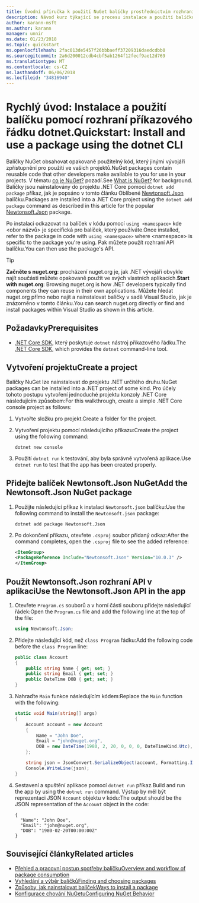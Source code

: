 ```yaml
---
title: Úvodní příručka k použití NuGet balíčky prostřednictvím rozhraní příkazového řádku dotnet.
description: Návod kurz týkající se procesu instalace a použití balíčku NuGet v projektu .NET Core.
author: karann-msft
ms.author: karann
manager: unnir
ms.date: 01/23/2018
ms.topic: quickstart
ms.openlocfilehash: 2fac013de5457f26bbbaeff37209316daedcdbb0
ms.sourcegitcommit: 2a6d200012cdb4cbf5ab1264f12fecf9ae12d769
ms.translationtype: MT
ms.contentlocale: cs-CZ
ms.lasthandoff: 06/06/2018
ms.locfileid: "34816940"
---
```

# <a name="quickstart-install-and-use-a-package-using-the-dotnet-cli"></a><span data-ttu-id="e08fe-103">Rychlý úvod: Instalace a použití balíčku pomocí rozhraní příkazového řádku dotnet.</span><span class="sxs-lookup"><span data-stu-id="e08fe-103">Quickstart: Install and use a package using the dotnet CLI</span></span>

<span data-ttu-id="e08fe-104">Balíčky NuGet obsahovat opakovaně použitelný kód, který jinými vývojáři zpřístupnění pro použití ve vašich projektů.</span><span class="sxs-lookup"><span data-stu-id="e08fe-104">NuGet packages contain reusable code that other developers make available to you for use in your projects.</span></span> <span data-ttu-id="e08fe-105">V tématu [co je NuGet?](../What-is-NuGet.md) pozadí.</span><span class="sxs-lookup"><span data-stu-id="e08fe-105">See [What is NuGet?](../What-is-NuGet.md) for background.</span></span> <span data-ttu-id="e08fe-106">Balíčky jsou nainstalovány do projektu .NET Core pomocí `dotnet add package` příkaz, jak je popsáno v tomto článku Oblíbené [Newtonsoft.Json](https://www.nuget.org/packages/Newtonsoft.Json/) balíčku.</span><span class="sxs-lookup"><span data-stu-id="e08fe-106">Packages are installed into a .NET Core project using the `dotnet add package` command as described in this article for the popular [Newtonsoft.Json](https://www.nuget.org/packages/Newtonsoft.Json/) package.</span></span>

<span data-ttu-id="e08fe-107">Po instalaci odkazovat na balíček v kódu pomocí `using <namespace>` kde \<obor názvů\> je specifická pro balíček, který používáte.</span><span class="sxs-lookup"><span data-stu-id="e08fe-107">Once installed, refer to the package in code with `using <namespace>` where \<namespace\> is specific to the package you're using.</span></span> <span data-ttu-id="e08fe-108">Pak můžete použít rozhraní API balíčku.</span><span class="sxs-lookup"><span data-stu-id="e08fe-108">You can then use the package's API.</span></span>

> [!Tip]
> <span data-ttu-id="e08fe-109">**Začněte s nuget.org**: procházení nuget.org je, jak .NET vývojáři obvykle najít součásti můžete opakovaně použít ve svých vlastních aplikacích.</span><span class="sxs-lookup"><span data-stu-id="e08fe-109">**Start with nuget.org**: Browsing nuget.org is how .NET developers typically find components they can reuse in their own applications.</span></span> <span data-ttu-id="e08fe-110">Můžete hledat nuget.org přímo nebo najít a nainstalovat balíčky v sadě Visual Studio, jak je znázorněno v tomto článku.</span><span class="sxs-lookup"><span data-stu-id="e08fe-110">You can search nuget.org directly or find and install packages within Visual Studio as shown in this article.</span></span>

## <a name="prerequisites"></a><span data-ttu-id="e08fe-111">Požadavky</span><span class="sxs-lookup"><span data-stu-id="e08fe-111">Prerequisites</span></span>

- <span data-ttu-id="e08fe-112">[.NET Core SDK](https://www.microsoft.com/net/download/), který poskytuje `dotnet` nástroj příkazového řádku.</span><span class="sxs-lookup"><span data-stu-id="e08fe-112">The [.NET Core SDK](https://www.microsoft.com/net/download/), which provides the `dotnet` command-line tool.</span></span>

## <a name="create-a-project"></a><span data-ttu-id="e08fe-113">Vytvoření projektu</span><span class="sxs-lookup"><span data-stu-id="e08fe-113">Create a project</span></span>

<span data-ttu-id="e08fe-114">Balíčky NuGet lze nainstalovat do projektu .NET určitého druhu.</span><span class="sxs-lookup"><span data-stu-id="e08fe-114">NuGet packages can be installed into a .NET project of some kind.</span></span> <span data-ttu-id="e08fe-115">Pro účely tohoto postupu vytvoření jednoduché projektu konzoly .NET Core následujícím způsobem:</span><span class="sxs-lookup"><span data-stu-id="e08fe-115">For this walkthrough, create a simple .NET Core console project as follows:</span></span>

1. <span data-ttu-id="e08fe-116">Vytvořte složku pro projekt.</span><span class="sxs-lookup"><span data-stu-id="e08fe-116">Create a folder for the project.</span></span>

1. <span data-ttu-id="e08fe-117">Vytvoření projektu pomocí následujícího příkazu:</span><span class="sxs-lookup"><span data-stu-id="e08fe-117">Create the project using the following command:</span></span>

    ```cli
    dotnet new console
    ```

1. <span data-ttu-id="e08fe-118">Použití `dotnet run` k testování, aby byla správně vytvořená aplikace.</span><span class="sxs-lookup"><span data-stu-id="e08fe-118">Use `dotnet run` to test that the app has been created properly.</span></span>

## <a name="add-the-newtonsoftjson-nuget-package"></a><span data-ttu-id="e08fe-119">Přidejte balíček Newtonsoft.Json NuGet</span><span class="sxs-lookup"><span data-stu-id="e08fe-119">Add the Newtonsoft.Json NuGet package</span></span>

1. <span data-ttu-id="e08fe-120">Použijte následující příkaz k instalaci `Newtonsoft.json` balíčku:</span><span class="sxs-lookup"><span data-stu-id="e08fe-120">Use the following command to install the `Newtonsoft.json` package:</span></span>

    ```cli
    dotnet add package Newtonsoft.Json
    ```

2. <span data-ttu-id="e08fe-121">Po dokončení příkazu, otevřete `.csproj` soubor přidaný odkaz:</span><span class="sxs-lookup"><span data-stu-id="e08fe-121">After the command completes, open the `.csproj` file to see the added reference:</span></span>

    ```xml
   <ItemGroup>
    <PackageReference Include="Newtonsoft.Json" Version="10.0.3" />
   </ItemGroup>
    ```

## <a name="use-the-newtonsoftjson-api-in-the-app"></a><span data-ttu-id="e08fe-122">Použít Newtonsoft.Json rozhraní API v aplikaci</span><span class="sxs-lookup"><span data-stu-id="e08fe-122">Use the Newtonsoft.Json API in the app</span></span>

1. <span data-ttu-id="e08fe-123">Otevřete `Program.cs` souborů a v horní části souboru přidejte následující řádek:</span><span class="sxs-lookup"><span data-stu-id="e08fe-123">Open the `Program.cs` file and add the following line at the top of the file:</span></span>

    ```cs
    using Newtonsoft.Json;
    ```

1. <span data-ttu-id="e08fe-124">Přidejte následující kód, než `class Program` řádku:</span><span class="sxs-lookup"><span data-stu-id="e08fe-124">Add the following code before the `class Program` line:</span></span>

    ```cs
    public class Account
    {
        public string Name { get; set; }
        public string Email { get; set; }
        public DateTime DOB { get; set; }
    }
    ```

1. <span data-ttu-id="e08fe-125">Nahraďte `Main` funkce následujícím kódem:</span><span class="sxs-lookup"><span data-stu-id="e08fe-125">Replace the `Main` function with the following:</span></span>

    ```cs
    static void Main(string[] args)
    {
        Account account = new Account
        {
            Name = "John Doe",
            Email = "john@nuget.org",
            DOB = new DateTime(1980, 2, 20, 0, 0, 0, DateTimeKind.Utc),
        };

        string json = JsonConvert.SerializeObject(account, Formatting.Indented);
        Console.WriteLine(json);
    }
    ```

1. <span data-ttu-id="e08fe-126">Sestavení a spuštění aplikace pomocí `dotnet run` příkaz.</span><span class="sxs-lookup"><span data-stu-id="e08fe-126">Build and run the app by using the `dotnet run` command.</span></span> <span data-ttu-id="e08fe-127">Výstup by měl být reprezentaci JSON `Account` objektu v kódu:</span><span class="sxs-lookup"><span data-stu-id="e08fe-127">The output should be the JSON representation of the `Account` object in the code:</span></span>

    ```output
    {
      "Name": "John Doe",
      "Email": "john@nuget.org",
      "DOB": "1980-02-20T00:00:00Z"
    }
    ```

## <a name="related-articles"></a><span data-ttu-id="e08fe-128">Související články</span><span class="sxs-lookup"><span data-stu-id="e08fe-128">Related articles</span></span>

- [<span data-ttu-id="e08fe-129">Přehled a pracovní postup spotřeby balíčku</span><span class="sxs-lookup"><span data-stu-id="e08fe-129">Overview and workflow of package consumption</span></span>](../consume-packages/overview-and-workflow.md)
- [<span data-ttu-id="e08fe-130">Vyhledání a výběr balíčků</span><span class="sxs-lookup"><span data-stu-id="e08fe-130">Finding and choosing packages</span></span>](../consume-packages/finding-and-choosing-packages.md)
- [<span data-ttu-id="e08fe-131">Způsoby, jak nainstalovat balíček</span><span class="sxs-lookup"><span data-stu-id="e08fe-131">Ways to install a package</span></span>](../consume-packages/ways-to-install-a-package.md)
- [<span data-ttu-id="e08fe-132">Konfigurace chování NuGetu</span><span class="sxs-lookup"><span data-stu-id="e08fe-132">Configuring NuGet Behavior</span></span>](../consume-packages/configuring-nuget-behavior.md)
